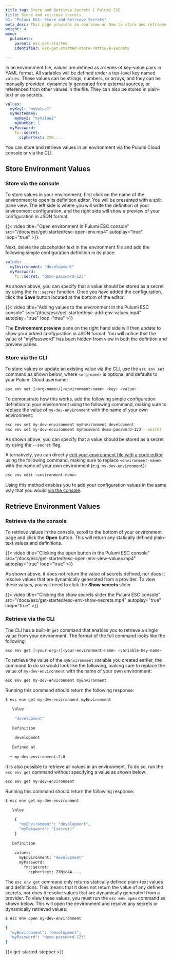 ```yaml
---
title_tag: Store and Retrieve Secrets | Pulumi ESC
title: Store and retrieve secrets
h1: "Pulumi ESC: Store and Retrieve Secrets"
meta_desc: This page provides an overview on how to store and retrieve secrets in Pulumi ESC.
weight: 4
menu:
  pulumiesc:
    parent: esc-get-started
    identifier: esc-get-started-store-retrieve-secrets

---
```


In an environment file, values are defined as a series of key-value pairs in YAML format. All variables will be defined under a top-level key named `values`. These values can be strings, numbers, or arrays, and they can be manually provided, dynamically generated from external sources, or referenced from other values in the file. They can also be stored in plain-text or as secrets.

```yaml
values:
  myKey1: "myValue1"
  myNestedKey:
    myKey2: "myValue2"
    myNumber: 1
  myPassword:
    fn::secret:
      ciphertext: ZXN....
```

You can store and retrieve values in an environment via the Pulumi Cloud console or via the CLI.

## Store Environment Values

### Store via the console

To store values in your environment, first click on the name of the environment to open its definition editor. You will be presented with a split pane view. The left side is where you will write the definition of your environment configuration, and the right side will show a preview of your configuration in JSON format.

{{< video title="Open environment in Pulumi ESC console" src="/docs/esc/get-started/esc-open-env.mp4" autoplay="true" loop="true" >}}

Next, delete the placeholder text in the environment file and add the following simple configuration definition in its place:

```yaml
values:
  myEnvironment: "development"
  myPassword:
    fn::secret: "demo-password-123"
```

As shown above, you can specify that a value should be stored as a secret by using the `fn::secret` function. Once you have added the configuration, click the **Save** button located at the bottom of the editor.

{{< video title="Adding values to the environment in the Pulumi ESC console" src="/docs/esc/get-started/esc-add-env-values.mp4" autoplay="true" loop="true" >}}

The **Environment preview** pane on the right hand side will then update to show your added configuration in JSON format. You will notice that the value of "myPassword" has been hidden from view in both the defintion and preview panes.

### Store via the CLI

To store values or update an existing value via the CLI, use the `esc env set` command as shown below, where `<org-name>` is optional and defaults to your Pulumi Cloud username:

```bash
esc env set [<org-name>/]<environment-name> <key> <value>
```

To demonstrate how this works, add the following simple configuration definition to your environment using the following command, making sure to replace the value of `my-dev-environment` with the name of your own environment:

```bash
esc env set my-dev-environment myEnvironment development
esc env set my-dev-environment myPassword demo-password-123 --secret
```

As shown above, you can specify that a value should be stored as a secret by using the `--secret` flag.

Alternatively, you can directly [edit your environment file with a code editor](/docs/pulumi-cloud/esc/environments/#with-the-pulumi-esc-cli) using the following command, making sure to replace `<environment-name>` with the name of your own environment (e.g. `my-dev-environment`):

```bash
esc env edit <environment-name>
```

Using this method enables you to add your configuration values in the same way that you would [via the console](/docs/esc/get-started/store-and-retrieve-secrets/#store-via-the-console).

## Retrieve Environment Values

### Retrieve via the console

To retrieve values in the console, scroll to the bottom of your environment page and click the **Open** button. This will return any statically defined plain-text values and definitions.

{{< video title="Clicking the open button in the Pulumi ESC console" src="/docs/esc/get-started/esc-open-env-view-values.mp4" autoplay="true" loop="true" >}}

As shown above, it does not return the value of secrets defined, nor does it resolve values that are dynamically generated from a provider. To view these values, you will need to click the **Show secrets** slider.

{{< video title="Clicking the show secrets slider the Pulumi ESC console" src="/docs/esc/get-started/esc-env-show-secrets.mp4" autoplay="true" loop="true" >}}

### Retrieve via the CLI

The CLI has a built-in `get` command that enables you to retrieve a single value from your environment. The format of the full command looks like the following:

```bash
esc env get [<your-org>/]<your-environment-name> <variable-key-name>
```

To retrieve the value of the `myEnvironment` variable you created earlier, the command to do so would look like the following, making sure to replace the value of `my-dev-environment` with the name of your own environment:

```bash
esc env get my-dev-environment myEnvironment
```

Running this command should return the following response:

```bash
$ esc env get my-dev-environment myEnvironment

   Value
  
    "development"
  
   Definition
  
    development
  
   Defined at
  
  • my-dev-environment:2:8
```

It is also possible to retrieve all values in an environment. To do so, run the `esc env get` command without specifying a value as shown below:

```bash
esc env get my-dev-environment
```

Running this command should return the following response:

```bash
$ esc env get my-dev-environment

   Value
  
    {
      "myEnvironment": "development",
      "myPassword": "[secret]"
    }
  
   Definition
  
    values:
      myEnvironment: "development"
      myPassword:
        fn::secret:
          ciphertext: ZXNjeAA....

```

The `esc env get` command only returns statically defined plain-text values and definitions. This means that it does not return the value of any defined secrets, nor does it resolve values that are dynamically generated from a provider. To view these values, you must run the `esc env open` command as shown below. This will open the environment and resolve any secrets or dynamically retrieved values:

```bash
$ esc env open my-dev-environment

{
  "myEnvironment": "development",
  "myPassword": "demo-password-123"
}

```

{{< get-started-stepper >}}
